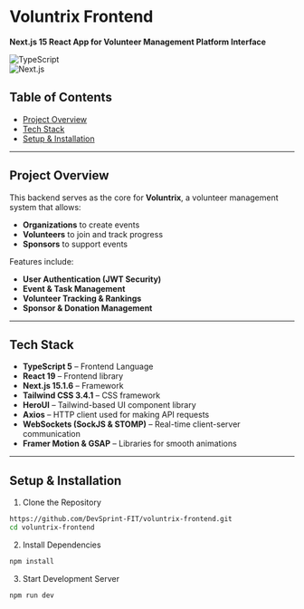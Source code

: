 # Voluntrix Frontend 
**Next.js 15 React App for Volunteer Management Platform Interface**  

![TypeScript](https://img.shields.io/badge/TypeScript-5-white)  
![Next.js](https://img.shields.io/badge/Next.js-15.1.6-white)  

## Table of Contents
- [Project Overview](#project-overview)
- [Tech Stack](#tech-stack)
- [Setup & Installation](#setup--installation)
<!-- - [Database Configuration](#database-configuration)
- [API Endpoints](#api-endpoints)
- [Running the Project](#running-the-project)
- [Deployment](#deployment)
- [Contributing](#contributing)
- [License](#license) -->

---

## Project Overview
This backend serves as the core for **Voluntrix**, a volunteer management system that allows:  
- **Organizations** to create events  
- **Volunteers** to join and track progress  
- **Sponsors** to support events  

Features include:  
 -  **User Authentication (JWT Security)**  
 -  **Event & Task Management**  
 -  **Volunteer Tracking & Rankings**  
 -  **Sponsor & Donation Management**  

---

## Tech Stack
- **TypeScript 5** – Frontend Language
- **React 19** – Frontend library 
- **Next.js 15.1.6** – Framework
- **Tailwind CSS 3.4.1** – CSS framework 
- **HeroUI** – Tailwind-based UI component library
- **Axios** – HTTP client used for making API requests
- **WebSockets (SockJS & STOMP)** – Real-time client-server communication
- **Framer Motion & GSAP** – Libraries for smooth animations

---

## Setup & Installation

1. Clone the Repository
```bash
https://github.com/DevSprint-FIT/voluntrix-frontend.git
cd voluntrix-frontend
```

2. Install Dependencies
```bash
npm install
```

3. Start Development Server
```bash
npm run dev
```
